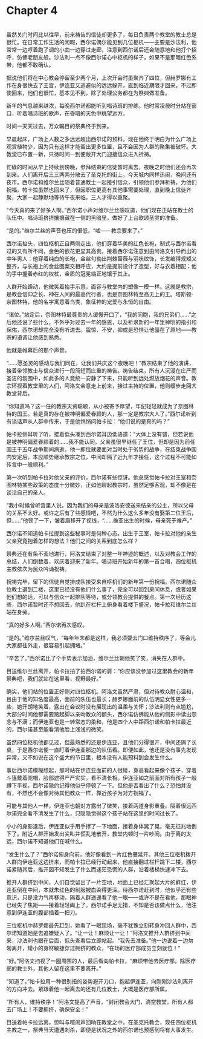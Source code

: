 # Chapter 4

<br>
虽然关门时间比以往早，前来祷告的信徒却更多了，每日负责两个教堂的教士总是很忙。在日常工作生活的闲暇，西尔诺偶尔能见到几位枢机——主要是沙法利，他常常一边哼着跑了调的小曲一边穿过走廊，注意到西尔诺后还会随意地和他打个招呼，仿佛老朋友般。沙法利一点不像西尔诺心中枢机的样子，如果不是那暗红色系带，他都不敢确认。

据说他们将在中心教会停留至少两个月，上次开会时虽聚齐了四位，但赫罗娜有工作在身很快去了王宫，伊连亚又逃避似的远远躲开，直到临近期限才回来。不过即使回来，他们也很忙，基本见不到，除了处理公务都在为祭典做准备。

新年的气息越来越浓，每晚西尔诺都能听到唱诗班的排练。他时常凌晨时分站在窗口，听着唱诗班的歌声，在昏暗的天色中眺望远方。

时间一天天过去，万众瞩目的祭典终于到来。

早晨起床，广场上人数之多远远超出西尔诺的预料。现在他终于明白为什么广场上观赏植物少，因为只有这样才能留出更多位置，且不会因为人群的聚集被破坏。大教堂已布置一新，只待时间一到便敞开大门迎接信众进入祈祷。

忙碌的时间从早上持续到傍晚，参拜结束的信徒暂时离去，夜晚之时他们还会再次到来。人们离开后三三两两分散去了圣克托的街上，今天城内同样热闹，晚间还有夜市。西尔诺和维尔兰丝随着普通教士一起接引信众，引领他们参拜祈祷，为他们祝福。帕卡拉虽然也回来了，但因职位更高有其他事需要处理，直到晚上信徒齐聚，大家一起静默地等待午夜来临，三人才得以重聚。

“今天真的来了好多人啊。”西尔诺小声对维尔兰丝感叹道，他们现在正站在教士的队伍中。唱诗班挤挤攘攘藏在一侧的黑暗里，做好了上台歌颂圣灵的准备。

“是的。”维尔兰丝的声音也压的很低，“嘘——教宗要来了。”

西尔诺抬头，四位枢机正自两侧走出，他们穿着华美的红色长袍，制式与西尔诺看过的又有所不同，金色的嵌花更显其高贵。接着西尔诺注意到由阿洛文引导而出的中年男人：他穿着纯白的长袍，金丝勾勒出荆棘蔷薇与羽状纹饰，长发编得规矩又整齐，与长袍上的金丝图案交相呼应，大约是提前设计了造型，好与衣着相配；他的手中握着赤红的权杖，金质的冠冕端正地镶于其上。

人群开始躁动，他微笑着抬手示意，面容与教堂内的塑像一模一样。这就是教宗，是教会信仰之长、神在人间的最高代行者，也是奈图林特至高无上的王。塔斯顿·奈图林特，他的名字寓意着鸟类，象征神的宠爱与永恒的自由。

“诸位。”站定后，奈图林特最尊贵的人缓慢开口了，“我的同胞，我的兄弟们……”之后他还说了些什么，不外乎对过去一年的感恩，以及祈求新的一年里神明的指引和保佑，西尔诺却完全没有听进去。震惊、不安，抑或是恐惧让他僵在了原地——教宗的语调让他感到熟悉。

他就是帷幕后的那个声音。

“……愿圣灵的感动与我们同在，让我们共庆这个夜晚吧！”教宗结束了他的演讲，接着带领教士与信众进行一段简短而庄重的祷告。祷告结束，所有人沉浸在庄严而圣洁的氛围中，如此多的人竟统一安静了下来，只能听到远处燃放烟花的声音。教宗环视着教堂里的人们，阿洛文会意走上前来，接过主持的位置，他则缓步走回大教堂背后。

“你知道吗？这一任的教宗天资聪颖，从小被寄予厚望，年纪轻轻就成为了奈图林特的国王。若是真的存在被神明偏爱眷顾的人，那一定是教宗大人了。”西尔诺听到有谈话声从人群中传来，于是他悄悄问帕卡拉：“他们说的是真的吗？”

帕卡拉侧耳听了听，接着低头凑到西尔诺耳边低语道：“大体上没有错，但若说他是被神明偏爱眷顾着的……我不能认同。父亲虽很早继任了王位，但却是因为前任国王于五年战争期间病逝。他一即位就要面对当时处于劣势的战争，在结束战争国内安定后，本应顺势继承教宗之位，中间却隔了近九年才接任，这个过程不可能如传言中一般顺利。”

第一次听到帕卡拉对他父亲的评价，西尔诺有些惊讶。他总感觉帕卡拉对王室和奈图林特某些政策的态度十分微妙，正如他聊起教宗时，虽然足够客观，却不像是在谈论自己的亲人。

“我小时候曾听宫里人说，因为我们的母亲是波洛安德送来结亲的公主，所以父母的关系不太好。或许之后有了些感情吧，不然为什么这么多年没有娶第二位王后，但……”他顿了一下，皱着眉移开了视线，“……维亚出生的时候，母亲死于难产。”

西尔诺不知道帕卡拉提到这些秘事时是何种心态。出生于王室，帕卡拉对他的亲生父亲究竟抱着怎样的想法？他们之间的关系到底怎么样？

祭典还在有条不紊地进行，阿洛文结束了对整一年神迹的概述，以及对教会工作的总结，人们倒数着，欢庆着迎来了新年。唱诗班开始新年的第一首合唱，四位枢机主教依次为民众吟诵祝祷。

祝祷完毕，留下的信徒自觉排成队接受来自枢机们的新年第一份祝福。西尔诺随众位教士退到二楼，这里已经没有他们什么事了，完全可以回到房间休息，或者如果他们想的话，可以与信众一起排队等待，或分领教会提供的餐点。第一次经历这些，西尔诺暂时还不想回去，他趴在栏杆上俯身看着楼下盛况，帕卡拉和维尔兰丝站在身旁。

“真的好多人啊。”西尔诺再次感叹。

“是的。”维尔兰丝叹气，“每年年末都是这样，我必须要去门口维持秩序了，等会儿大家都往外走，很容易引起拥堵。”

“辛苦了。”西尔诺比了个手势表示加油，维尔兰丝朝他笑了笑，消失在人群中。

目送维尔兰丝离开，帕卡拉拍了拍西尔诺的肩：“你应该没参加过这里教会的新年祭典吧，我们就站在这里看，视野最好。”

确实，他们站的位置正好侧对四位枢机。阿洛文虽然严肃，但对待教众耐心温和，且由于他的知名度最高，面前的队伍也最长；赫罗娜面前的队伍明显女性更多一些，她开朗地笑着，露出在会议时没有展现出的温柔与关怀；沙法利则有点尴尬，大部分时间他都需要踮起脚以亲吻教众的额头，西尔诺仿佛能从他的侧影中读出怨念与不满；而伊连亚也是一转常态的柔和，他是四个人中距西尔诺和帕卡拉最近的，西尔诺甚至能看清他脸上浅浅的微笑。

虽然四位枢机他都见过，但最熟悉的还是伊连亚，且他们分得很开，中间还隔了长桌，于是西尔诺便一直盯着伊连亚那边的队伍看。即便如此，他还是没有事先发现异常，又不如说在这个盛大的节日里，根本没有人能预料到会发生什么。

事后西尔诺模糊想起，那时站在伊连亚面前的人很矮，身高看起来像个孩子，穿着斗篷戴着兜帽，脸部遮得严严实实，看不清长相。伊连亚如之前面对所有孩子一般蹲下平视，西尔诺隐约记得他似乎停顿了一下。但他是否看出了什么？恐怕并没有，不然也不会像对待其他教众一样，靠近孩子为对方祝福了。

可能与其他人一样，伊连亚也朝对方露出了微笑，接着两道身影重叠。隔着很远西尔诺完全看不清发生了什么，只隐隐觉得这个孩子站在这里的时间过长了。

小小的身影退后，伊连亚似乎用手撑了一下地面，接着身体晃了晃，毫无征兆地倒下了。附近人群开始发出尖叫并慌乱地散开，教堂内顿时一片吵闹。由于离的太远，西尔诺不知道他们在喊什么。

“发生什么了？”西尔诺俯身向前，他好像看到一片红色蔓延开。其他三位枢机拨开人群向伊连亚这边挤来，而帕卡拉已经行动起来，他直接翻过栏杆跳下二楼，西尔诺紧随其后，推开因不知发生了什么而迷茫恐慌的人群，沿着楼梯快速冲下去。

推开人群挤到中间，人们自觉留出了一片空地，地面上已经汇聚起大片的鲜红，伊连亚倒在中间，本就朱红色的制服被血染得更深。待西尔诺赶到时，他似乎还有些意识，只是没力气再移动，隔着人群遥遥看了他一眼——或许不是在看他，那眼神已经失了焦距——接着轻轻阖上了。西尔诺手足无措，不知是否该做点什么，他注意到伊连亚的腹部插着一把刀。

三位枢机中赫罗娜最先赶到，她看了一眼现场，毫不犹豫立刻转身冲回人群中，西尔诺知道她是去追嫌疑人了。“让一让！麻烦让一让！”阿洛文推开人群挤到中间来，沙法利也跟在后面，低头查看后立即站起。“我先去准备。”他一边说着一边匆匆离开，矮小的身材敏捷穿过拥挤的教众，“在场的医疗部成员立刻就位！”

“好。”阿洛文扫视了一圈周围的人，最后看向帕卡拉，“麻烦带他去医疗部，除医疗部的教士外，其他人留在这里不要离开。”

“知道了。”帕卡拉用一种很别扭的姿势避开刀口，抱起伊连亚，向刚刚沙法利离开的方向冲去。紧跟着他一起离去的还有几位教士，大概是医疗部所属。

“所有人，维持秩序！”阿洛文提高了声音，“封闭教会大门，清空教堂，所有人都去广场上！不要拥挤，确保安全！”

目送着帕卡拉远离，惊叫与喧闹声回响在教堂之中。在圣克托教会，现任四位枢机主教之一，祭典当天遭遇刺杀，即便是状况之外的西尔诺也预感到将有大事发生。
